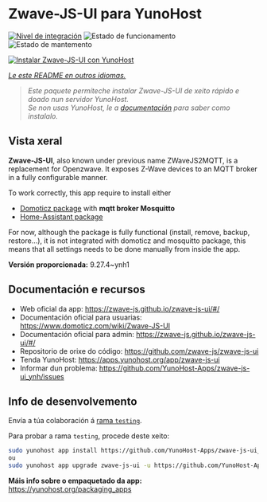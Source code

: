<!--
NOTA: Este README foi creado automáticamente por <https://github.com/YunoHost/apps/tree/master/tools/readme_generator>
NON debe editarse manualmente.
-->

# Zwave-JS-UI para YunoHost

[![Nivel de integración](https://dash.yunohost.org/integration/zwave-js-ui.svg)](https://ci-apps.yunohost.org/ci/apps/zwave-js-ui/) ![Estado de funcionamento](https://ci-apps.yunohost.org/ci/badges/zwave-js-ui.status.svg) ![Estado de mantemento](https://ci-apps.yunohost.org/ci/badges/zwave-js-ui.maintain.svg)

[![Instalar Zwave-JS-UI con YunoHost](https://install-app.yunohost.org/install-with-yunohost.svg)](https://install-app.yunohost.org/?app=zwave-js-ui)

*[Le este README en outros idiomas.](./ALL_README.md)*

> *Este paquete permíteche instalar Zwave-JS-UI de xeito rápido e doado nun servidor YunoHost.*  
> *Se non usas YunoHost, le a [documentación](https://yunohost.org/install) para saber como instalalo.*

## Vista xeral

**Zwave-JS-UI**, also known under previous name ZWaveJS2MQTT, is a replacement for Openzwave. It exposes Z-Wave devices to an MQTT broker in a fully configurable manner.

To work correctly, this app require to install either
- [Domoticz package](https://github.com/YunoHost-Apps/domoticz_ynh) with **mqtt broker Mosquitto**
- [Home-Assistant package](https://github.com/YunoHost-Apps/homeassistant_ynh)


For now, although the package is fully functional (install, remove, backup, restore...), it is not integrated with domoticz and mosquitto package, this means that all settings needs to be done manually from inside the app.



**Versión proporcionada:** 9.27.4~ynh1
## Documentación e recursos

- Web oficial da app: <https://zwave-js.github.io/zwave-js-ui/#/>
- Documentación oficial para usuarias: <https://www.domoticz.com/wiki/Zwave-JS-UI>
- Documentación oficial para admin: <https://zwave-js.github.io/zwave-js-ui/#/>
- Repositorio de orixe do código: <https://github.com/zwave-js/zwave-js-ui>
- Tenda YunoHost: <https://apps.yunohost.org/app/zwave-js-ui>
- Informar dun problema: <https://github.com/YunoHost-Apps/zwave-js-ui_ynh/issues>

## Info de desenvolvemento

Envía a túa colaboración á [rama `testing`](https://github.com/YunoHost-Apps/zwave-js-ui_ynh/tree/testing).

Para probar a rama `testing`, procede deste xeito:

```bash
sudo yunohost app install https://github.com/YunoHost-Apps/zwave-js-ui_ynh/tree/testing --debug
ou
sudo yunohost app upgrade zwave-js-ui -u https://github.com/YunoHost-Apps/zwave-js-ui_ynh/tree/testing --debug
```

**Máis info sobre o empaquetado da app:** <https://yunohost.org/packaging_apps>
